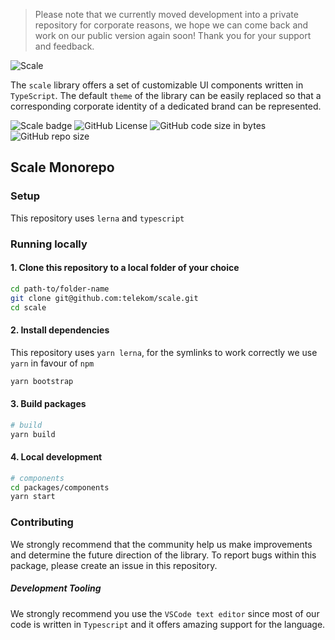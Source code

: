 > Please note that we currently moved development into a private repository for corporate reasons, we hope we can come back and work on our public version again soon! Thank you for your support and feedback.

![Scale](assets/scale-banner-ascii-light.png)

The `scale` library offers a set of customizable UI components written in `TypeScript`. The default `theme` of the library can be easily replaced so that a corresponding corporate identity of a dedicated brand can be represented.

![Scale badge](https://img.shields.io/badge/telekom-scale-%23e20074.svg) ![GitHub License](https://img.shields.io/github/license/telekom/scale.svg?style=flat-square) ![GitHub code size in bytes](https://img.shields.io/github/languages/code-size/telekom/scale.svg?style=flat-square) ![GitHub repo size](https://img.shields.io/github/repo-size/telekom/scale.svg?style=flat-square)

## Scale Monorepo

### Setup

This repository uses `lerna` and `typescript`

### Running locally

#### 1. Clone this repository to a local folder of your choice

```bash
cd path-to/folder-name
git clone git@github.com:telekom/scale.git
cd scale
```

#### 2. Install dependencies

This repository uses `yarn lerna`, for the symlinks to work correctly we use `yarn` in favour of `npm`

```bash
yarn bootstrap
```

#### 3. Build packages

```bash
# build
yarn build
```

#### 4. Local development

```bash
# components
cd packages/components
yarn start
```

### Contributing

We strongly recommend that the community help us make improvements and determine the future direction of the library. To report bugs within this package, please create an issue in this repository.


##### Development Tooling

We strongly recommend you use the `VSCode text editor` since most of our code is written in `Typescript` and it offers amazing support for the language.
